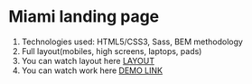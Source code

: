 # Miami landing page
1. Technologies used: HTML5/CSS3, Sass, BEM methodology
2. Full layout(mobiles, high screens, laptops, pads)
3. You can watch layout here [LAYOUT](https://www.figma.com/file/nHz8bflIwJaWP3P99vKTH5/miami_home_new?node-id=16033%3A3)
4. You can watch work here [DEMO LINK](https://kaptoh337.github.io/Miami/)
